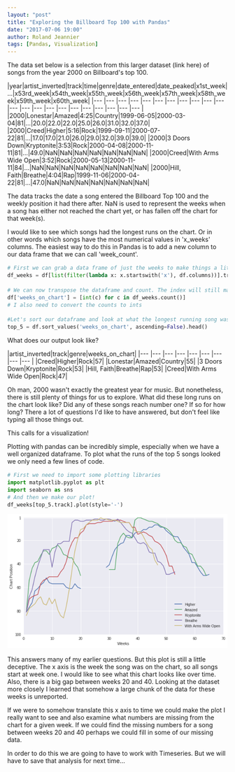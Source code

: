 ```yaml
---
layout: "post"
title: "Exploring the Billboard Top 100 with Pandas"
date: "2017-07-06 19:00"
author: Roland Jeannier
tags: [Pandas, Visualization]
---
```

The data set below is a selection from this larger dataset (link here) of songs from the year 2000 on Billboard's top 100.

|year|artist_inverted|track|time|genre|date_entered|date_peaked|x1st_week|...|x53rd_week|x54th_week|x55th_week|x56th_week|x57th_week|x58th_week|x59th_week|x60th_week|
|--- |--- |--- |--- |--- |--- |--- |--- |--- |--- |--- |--- |--- |--- |--- |--- |--- |--- |--- |--- |--- |--- |
|2000|Lonestar|Amazed|4:25|Country|1999-06-05|2000-03-04|81|...|20.0|22.0|22.0|25.0|26.0|31.0|32.0|37.0|
|2000|Creed|Higher|5:16|Rock|1999-09-11|2000-07-22|81|...|17.0|17.0|21.0|26.0|29.0|32.0|39.0|39.0|
|2000|3 Doors Down|Kryptonite|3:53|Rock|2000-04-08|2000-11-11|81|...|49.0|NaN|NaN|NaN|NaN|NaN|NaN|NaN|
|2000|Creed|With Arms Wide Open|3:52|Rock|2000-05-13|2000-11-11|84|...|NaN|NaN|NaN|NaN|NaN|NaN|NaN|NaN|
|2000|Hill, Faith|Breathe|4:04|Rap|1999-11-06|2000-04-22|81|...|47.0|NaN|NaN|NaN|NaN|NaN|NaN|NaN|


The data tracks the date a song entered the Billboard Top 100 and the weekly position it had there after. NaN is used to represent the weeks when a song has either not reached the chart yet, or has fallen off the chart for that week(s).

I would like to see which songs had the longest runs on the chart. Or in other words which songs have the most numerical values in 'x_weeks' columns. The easiest way to do this in Pandas is to add a new column to our data frame that we can call 'week_count'.

```python
# First we can grab a data frame of just the weeks to make things a little easier to work with.
df_weeks = df[list(filter(lambda x: x.startswith('x'), df.columns))].transpose()

# We can now transpose the dataframe and count. The index will still match, so we can tack it on with a new name.
df['weeks_on_chart'] = [int(c) for c in df_weeks.count()]
# I also need to convert the counts to ints

#Let's sort our dataframe and look at what the longest running song was
top_5 = df.sort_values('weeks_on_chart', ascending=False).head()
```
What does our output look like?

|artist_inverted|track|genre|weeks_on_chart|
|--- |--- |--- |--- |--- |--- |--- |--- |--- |
|Creed|Higher|Rock|57|
|Lonestar|Amazed|Country|55|
|3 Doors Down|Kryptonite|Rock|53|
|Hill, Faith|Breathe|Rap|53|
|Creed|With Arms Wide Open|Rock|47|

Oh man, 2000 wasn't exactly the greatest year for music. But nonetheless, there is still plenty of things for us to explore. What did these long runs on the chart look like? Did any of these songs reach number one? If so for how long? There a lot of questions I'd like to have answered, but don't feel like typing all those things out.

This calls for a visualization!

Plotting with pandas can be incredibly simple, especially when we have a well organized dataframe. To plot what the runs of the top 5 songs looked we only need a few lines of code.

```python
# First we need to import some plotting libraries
import matplotlib.pyplot as plt
import seaborn as sns
# And then we make our plot!
df_weeks[top_5.track].plot(style='-')
```
![Top 5 Billboard Runs](/img/plots/billboardtop5_weekly.png)

This answers many of my earlier questions. But this plot is still a little deceptive. The x axis is the week the song was on the chart, so all songs start at week one. I would like to see what this chart looks like over time. Also, there is a big gap between weeks 20 and 40. Looking at the dataset more closely I learned that somehow a large chunk of the data for these weeks is unreported.

If we were to somehow translate this x axis to time we could make the plot I really want to see and also examine what numbers are missing from the chart for a given week. If we could find the missing numbers for a song between weeks 20 and 40 perhaps we could fill in some of our missing data.

In order to do this we are going to have to work with Timeseries. But we will have to save that analysis for next time...
